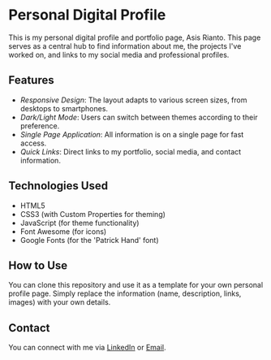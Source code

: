 # Personal Digital Profile

This is my personal digital profile and portfolio page, Asis Rianto. This page serves as a central hub to find information about me, the projects I've worked on, and links to my social media and professional profiles.

## Features
- *Responsive Design*: The layout adapts to various screen sizes, from desktops to smartphones.
- *Dark/Light Mode*: Users can switch between themes according to their preference.
- *Single Page Application*: All information is on a single page for fast access.
- *Quick Links*: Direct links to my portfolio, social media, and contact information.

## Technologies Used
- HTML5
- CSS3 (with Custom Properties for theming)
- JavaScript (for theme functionality)
- Font Awesome (for icons)
- Google Fonts (for the 'Patrick Hand' font)

## How to Use
You can clone this repository and use it as a template for your own personal profile page. Simply replace the information (name, description, links, images) with your own details.

## Contact
You can connect with me via [LinkedIn](https://linkedin.com/in/asisrianto) or [Email](mailto:asisrianto.business@gmail.com).